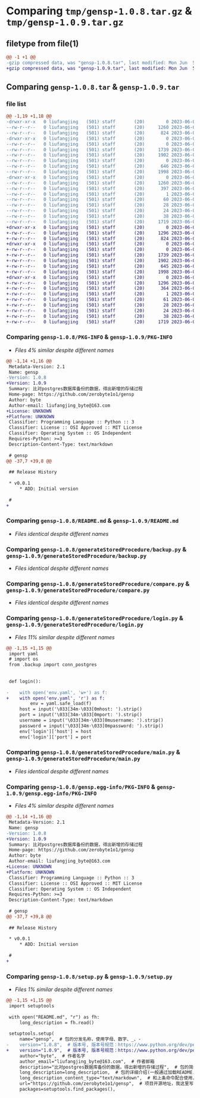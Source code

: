 # Comparing `tmp/gensp-1.0.8.tar.gz` & `tmp/gensp-1.0.9.tar.gz`

## filetype from file(1)

```diff
@@ -1 +1 @@
-gzip compressed data, was "gensp-1.0.8.tar", last modified: Mon Jun  5 05:00:55 2023, max compression
+gzip compressed data, was "gensp-1.0.9.tar", last modified: Mon Jun  5 05:17:22 2023, max compression
```

## Comparing `gensp-1.0.8.tar` & `gensp-1.0.9.tar`

### file list

```diff
@@ -1,19 +1,18 @@
-drwxr-xr-x   0 liufangjing   (501) staff       (20)        0 2023-06-05 05:00:55.781206 gensp-1.0.8/
--rw-r--r--   0 liufangjing   (501) staff       (20)     1260 2023-06-05 05:00:55.781075 gensp-1.0.8/PKG-INFO
--rw-r--r--   0 liufangjing   (501) staff       (20)      824 2023-06-04 05:43:21.000000 gensp-1.0.8/README.md
-drwxr-xr-x   0 liufangjing   (501) staff       (20)        0 2023-06-05 05:00:55.780122 gensp-1.0.8/generateStoredProcedure/
--rw-r--r--   0 liufangjing   (501) staff       (20)        0 2023-06-05 04:38:09.000000 gensp-1.0.8/generateStoredProcedure/__init__.py
--rw-r--r--   0 liufangjing   (501) staff       (20)     1739 2023-06-05 01:40:55.000000 gensp-1.0.8/generateStoredProcedure/backup.py
--rw-r--r--   0 liufangjing   (501) staff       (20)     1902 2023-06-05 02:50:26.000000 gensp-1.0.8/generateStoredProcedure/compare.py
--rw-r--r--   0 liufangjing   (501) staff       (20)        0 2023-06-05 04:51:56.000000 gensp-1.0.8/generateStoredProcedure/env.yaml
--rw-r--r--   0 liufangjing   (501) staff       (20)      646 2023-06-05 04:52:00.000000 gensp-1.0.8/generateStoredProcedure/login.py
--rw-r--r--   0 liufangjing   (501) staff       (20)     1998 2023-06-05 03:15:51.000000 gensp-1.0.8/generateStoredProcedure/main.py
-drwxr-xr-x   0 liufangjing   (501) staff       (20)        0 2023-06-05 05:00:55.780885 gensp-1.0.8/gensp.egg-info/
--rw-r--r--   0 liufangjing   (501) staff       (20)     1260 2023-06-05 05:00:55.000000 gensp-1.0.8/gensp.egg-info/PKG-INFO
--rw-r--r--   0 liufangjing   (501) staff       (20)      397 2023-06-05 05:00:55.000000 gensp-1.0.8/gensp.egg-info/SOURCES.txt
--rw-r--r--   0 liufangjing   (501) staff       (20)        1 2023-06-05 05:00:55.000000 gensp-1.0.8/gensp.egg-info/dependency_links.txt
--rw-r--r--   0 liufangjing   (501) staff       (20)       60 2023-06-05 05:00:55.000000 gensp-1.0.8/gensp.egg-info/entry_points.txt
--rw-r--r--   0 liufangjing   (501) staff       (20)       28 2023-06-05 05:00:55.000000 gensp-1.0.8/gensp.egg-info/requires.txt
--rw-r--r--   0 liufangjing   (501) staff       (20)       24 2023-06-05 05:00:55.000000 gensp-1.0.8/gensp.egg-info/top_level.txt
--rw-r--r--   0 liufangjing   (501) staff       (20)       38 2023-06-05 05:00:55.781239 gensp-1.0.8/setup.cfg
--rw-r--r--   0 liufangjing   (501) staff       (20)     1719 2023-06-05 05:00:36.000000 gensp-1.0.8/setup.py
+drwxr-xr-x   0 liufangjing   (501) staff       (20)        0 2023-06-05 05:17:22.276197 gensp-1.0.9/
+-rw-r--r--   0 liufangjing   (501) staff       (20)     1296 2023-06-05 05:17:22.276080 gensp-1.0.9/PKG-INFO
+-rw-r--r--   0 liufangjing   (501) staff       (20)      824 2023-06-04 05:43:21.000000 gensp-1.0.9/README.md
+drwxr-xr-x   0 liufangjing   (501) staff       (20)        0 2023-06-05 05:17:22.274972 gensp-1.0.9/generateStoredProcedure/
+-rw-r--r--   0 liufangjing   (501) staff       (20)        0 2023-06-05 04:38:09.000000 gensp-1.0.9/generateStoredProcedure/__init__.py
+-rw-r--r--   0 liufangjing   (501) staff       (20)     1739 2023-06-05 01:40:55.000000 gensp-1.0.9/generateStoredProcedure/backup.py
+-rw-r--r--   0 liufangjing   (501) staff       (20)     1902 2023-06-05 02:50:26.000000 gensp-1.0.9/generateStoredProcedure/compare.py
+-rw-r--r--   0 liufangjing   (501) staff       (20)      645 2023-06-05 05:16:04.000000 gensp-1.0.9/generateStoredProcedure/login.py
+-rw-r--r--   0 liufangjing   (501) staff       (20)     1998 2023-06-05 03:15:51.000000 gensp-1.0.9/generateStoredProcedure/main.py
+drwxr-xr-x   0 liufangjing   (501) staff       (20)        0 2023-06-05 05:17:22.275920 gensp-1.0.9/gensp.egg-info/
+-rw-r--r--   0 liufangjing   (501) staff       (20)     1296 2023-06-05 05:17:22.000000 gensp-1.0.9/gensp.egg-info/PKG-INFO
+-rw-r--r--   0 liufangjing   (501) staff       (20)      364 2023-06-05 05:17:22.000000 gensp-1.0.9/gensp.egg-info/SOURCES.txt
+-rw-r--r--   0 liufangjing   (501) staff       (20)        1 2023-06-05 05:17:22.000000 gensp-1.0.9/gensp.egg-info/dependency_links.txt
+-rw-r--r--   0 liufangjing   (501) staff       (20)       61 2023-06-05 05:17:22.000000 gensp-1.0.9/gensp.egg-info/entry_points.txt
+-rw-r--r--   0 liufangjing   (501) staff       (20)       28 2023-06-05 05:17:22.000000 gensp-1.0.9/gensp.egg-info/requires.txt
+-rw-r--r--   0 liufangjing   (501) staff       (20)       24 2023-06-05 05:17:22.000000 gensp-1.0.9/gensp.egg-info/top_level.txt
+-rw-r--r--   0 liufangjing   (501) staff       (20)       38 2023-06-05 05:17:22.276230 gensp-1.0.9/setup.cfg
+-rw-r--r--   0 liufangjing   (501) staff       (20)     1719 2023-06-05 05:16:17.000000 gensp-1.0.9/setup.py
```

### Comparing `gensp-1.0.8/PKG-INFO` & `gensp-1.0.9/PKG-INFO`

 * *Files 4% similar despite different names*

```diff
@@ -1,14 +1,16 @@
 Metadata-Version: 2.1
 Name: gensp
-Version: 1.0.8
+Version: 1.0.9
 Summary: 比对postgres数据库备份的数据，得出新增的存储过程
 Home-page: https://github.com/zerobyte1o1/gensp
 Author: byte
 Author-email: liufangjing_byte@163.com
+License: UNKNOWN
+Platform: UNKNOWN
 Classifier: Programming Language :: Python :: 3
 Classifier: License :: OSI Approved :: MIT License
 Classifier: Operating System :: OS Independent
 Requires-Python: >=3
 Description-Content-Type: text/markdown
 
 # gensp
@@ -37,7 +39,8 @@
 
 ## Release History
 
 * v0.0.1
     * ADD: Initial version
 
 #
+
```

### Comparing `gensp-1.0.8/README.md` & `gensp-1.0.9/README.md`

 * *Files identical despite different names*

### Comparing `gensp-1.0.8/generateStoredProcedure/backup.py` & `gensp-1.0.9/generateStoredProcedure/backup.py`

 * *Files identical despite different names*

### Comparing `gensp-1.0.8/generateStoredProcedure/compare.py` & `gensp-1.0.9/generateStoredProcedure/compare.py`

 * *Files identical despite different names*

### Comparing `gensp-1.0.8/generateStoredProcedure/login.py` & `gensp-1.0.9/generateStoredProcedure/login.py`

 * *Files 11% similar despite different names*

```diff
@@ -1,15 +1,15 @@
 import yaml
 # import os
 from .backup import conn_postgres
 
 
 def login():
     
-    with open('env.yaml', 'w+') as f:
+    with open('env.yaml', 'r') as f:
         env = yaml.safe_load(f)
     host = input('\033[34m·\033[0mhost: ').strip()
     port = input('\033[34m·\033[0mport: ').strip()
     username = input('\033[34m·\033[0musername: ').strip()
     password = input('\033[34m·\033[0mpassword: ').strip()
     env['login']['host'] = host
     env['login']['port'] = port
```

### Comparing `gensp-1.0.8/generateStoredProcedure/main.py` & `gensp-1.0.9/generateStoredProcedure/main.py`

 * *Files identical despite different names*

### Comparing `gensp-1.0.8/gensp.egg-info/PKG-INFO` & `gensp-1.0.9/gensp.egg-info/PKG-INFO`

 * *Files 4% similar despite different names*

```diff
@@ -1,14 +1,16 @@
 Metadata-Version: 2.1
 Name: gensp
-Version: 1.0.8
+Version: 1.0.9
 Summary: 比对postgres数据库备份的数据，得出新增的存储过程
 Home-page: https://github.com/zerobyte1o1/gensp
 Author: byte
 Author-email: liufangjing_byte@163.com
+License: UNKNOWN
+Platform: UNKNOWN
 Classifier: Programming Language :: Python :: 3
 Classifier: License :: OSI Approved :: MIT License
 Classifier: Operating System :: OS Independent
 Requires-Python: >=3
 Description-Content-Type: text/markdown
 
 # gensp
@@ -37,7 +39,8 @@
 
 ## Release History
 
 * v0.0.1
     * ADD: Initial version
 
 #
+
```

### Comparing `gensp-1.0.8/setup.py` & `gensp-1.0.9/setup.py`

 * *Files 1% similar despite different names*

```diff
@@ -1,15 +1,15 @@
 import setuptools
 
 with open("README.md", "r") as fh:
     long_description = fh.read()
 
 setuptools.setup(
     name="gensp",  # 包的分发名称，使用字母、数字、_、-
-    version="1.0.8",  # 版本号, 版本号规范：https://www.python.org/dev/peps/pep-0440/
+    version="1.0.9",  # 版本号, 版本号规范：https://www.python.org/dev/peps/pep-0440/
     author="byte",  # 作者名字
     author_email="liufangjing_byte@163.com",  # 作者邮箱
     description="比对postgres数据库备份的数据，得出新增的存储过程",  # 包的简介描述
     long_description=long_description,  # 包的详细介绍(一般通过加载README.md)
     long_description_content_type="text/markdown",  # 和上条命令配合使用，声明加载的是markdown文件
     url="https://github.com/zerobyte1o1/gensp",  # 项目开源地址，我这里写的是同性交友官网，大家可以写自己真实的开源网址
     packages=setuptools.find_packages(),
```

